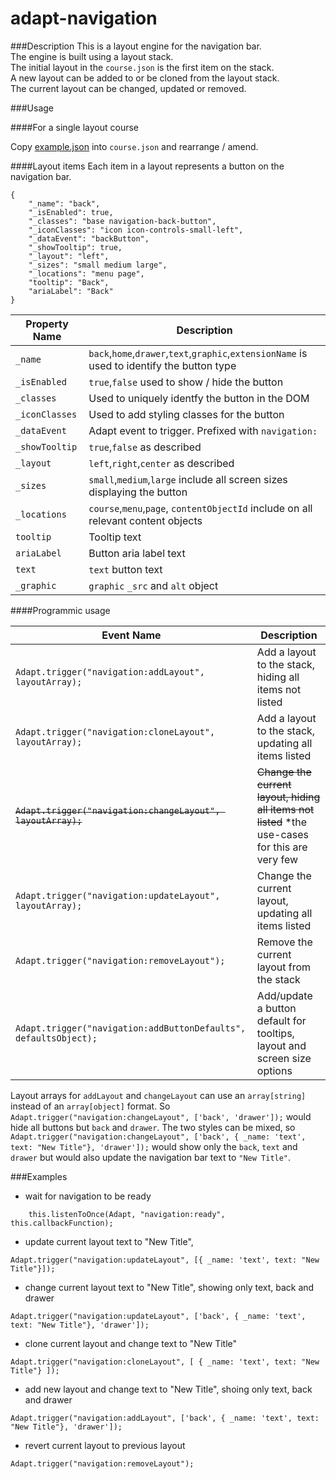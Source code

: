 # adapt-navigation
    

###Description
This is a layout engine for the navigation bar.   
The engine is built using a layout stack.  
The initial layout in the ``course.json`` is the first item on the stack.  
A new layout can be added to or be cloned from the layout stack.  
The current layout can be changed, updated or removed.  

###Usage

####For a single layout course  

Copy [example.json](https://github.com/cgkineo/adapt-navigation/blob/develop/example.json) into ``course.json`` and rearrange / amend.

####Layout items
Each item in a layout represents a button on the navigation bar.

```
{
    "_name": "back",
    "_isEnabled": true,
    "_classes": "base navigation-back-button",
    "_iconClasses": "icon icon-controls-small-left",
    "_dataEvent": "backButton",
    "_showTooltip": true,
    "_layout": "left",
    "_sizes": "small medium large",
    "_locations": "menu page",
    "tooltip": "Back",
    "ariaLabel": "Back"
}
```
  
| Property Name | Description |
| --- | --- |
| ``_name`` | ``back``,``home``,``drawer``,``text``,``graphic``,``extensionName`` is used to identify the button type |
| ``_isEnabled`` | ``true``,``false`` used to show / hide the button |
| ``_classes`` | Used to uniquely identfy the button in the DOM |
| ``_iconClasses`` | Used to add styling classes for the button |
| ``_dataEvent`` | Adapt event to trigger. Prefixed with ``navigation:`` |
| ``_showTooltip`` | ``true``,``false`` as described |
| ``_layout`` | ``left``,``right``,``center`` as described |
| ``_sizes`` | ``small``,``medium``,``large`` include all screen sizes displaying the button |
| ``_locations`` | ``course``,``menu``,``page``, ``contentObjectId`` include on all relevant content objects |
| ``tooltip`` | Tooltip text |
| ``ariaLabel`` | Button aria label text |
| ``text`` | ``text`` button text |
| ``_graphic`` | ``graphic`` ``_src`` and ``alt`` object |
  
  

####Programmic usage


| Event Name | Description |
| --- | --- |
| ``Adapt.trigger("navigation:addLayout", layoutArray);`` | Add a layout to the stack, hiding all items not listed |
| ``Adapt.trigger("navigation:cloneLayout", layoutArray);`` | Add a layout to the stack, updating all items listed |
| ~~``Adapt.trigger("navigation:changeLayout", layoutArray);``~~ | ~~Change the current layout, hiding all items not listed~~ *the use-cases for this are very few |
| ``Adapt.trigger("navigation:updateLayout", layoutArray);`` | Change the current layout, updating all items listed |
| ``Adapt.trigger("navigation:removeLayout");`` | Remove the current layout from the stack |
| ``Adapt.trigger("navigation:addButtonDefaults", defaultsObject);`` | Add/update a button default for tooltips, layout and screen size options |

Layout arrays for ``addLayout`` and ``changeLayout`` can use an ``array[string]`` instead of an ``array[object]`` format. So ``Adapt.trigger("navigation:changeLayout", ['back', 'drawer']);`` would hide all buttons but ``back`` and ``drawer``. The two styles can be mixed, so ``Adapt.trigger("navigation:changeLayout", ['back', { _name: 'text', text: "New Title"}, 'drawer']);`` would show only the ``back``, ``text`` and ``drawer`` but would also update the navigation bar text to ``"New Title"``. 

###Examples

* wait for navigation to be ready
```
    this.listenToOnce(Adapt, "navigation:ready", this.callbackFunction);
```

* update current layout text to "New Title",
```
Adapt.trigger("navigation:updateLayout", [{ _name: 'text', text: "New Title"}]);
```

* change current layout text to "New Title", showing only text, back and drawer
```
Adapt.trigger("navigation:updateLayout", ['back', { _name: 'text', text: "New Title"}, 'drawer']);
```

* clone current layout and change text to "New Title"
```
Adapt.trigger("navigation:cloneLayout", [ { _name: 'text', text: "New Title"} ]);
```

* add new layout and change text to "New Title", shoing only text, back and drawer
```
Adapt.trigger("navigation:addLayout", ['back', { _name: 'text', text: "New Title"}, 'drawer']);
```

* revert current layout to previous layout
```
Adapt.trigger("navigation:removeLayout");
```
